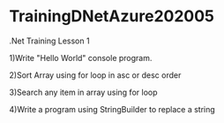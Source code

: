 # TrainingDNetAzure202005
.Net Training Lesson 1

1)Write "Hello World" console program.

2)Sort Array using for loop in asc or desc order

3)Search any item in array using for loop

4)Write a program using StringBuilder to replace a string 
